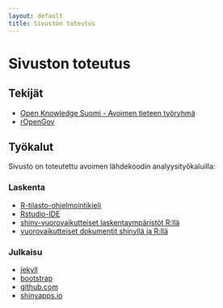 ```yaml
---
layout: default
title: Sivuston toteutus
---
```


# Sivuston toteutus

## Tekijät

- [Open Knowledge Suomi - Avoimen tieteen työryhmä](http://fi.okfn.org/wg/openscience/)
- [rOpenGov](http://ropengov.github.io/)

## Työkalut

Sivusto on toteutettu avoimen lähdekoodin analyysityökaluilla:

### Laskenta

- [R-tilasto-ohjelmointikieli](www.r-project.org)
- [Rstudio-IDE](http://www.rstudio.com/products/RStudio/)
- [shiny-vuorovaikutteiset laskentaympäristöt R:llä](http://shiny.rstudio.com/)
- [vuorovaikutteiset dokumentit shinyllä ja R:llä](http://rmarkdown.rstudio.com/authoring_shiny.html)

### Julkaisu

- [jekyll]()
- [bootstrap]()
- [github.com]()
- [shinyapps.io]()

